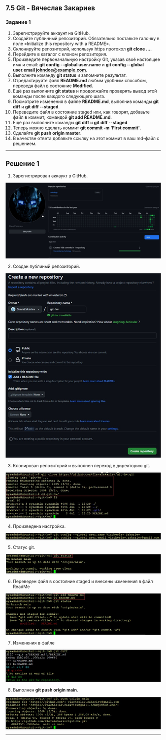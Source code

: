 
## 7.5 Git - Вячеслав Закариев

### Задание 1

1. Зарегистрируйте аккаунт на GitHub.
2. Создайте публичный репозиторий. Обязательно поставьте галочку в поле «Initialize this repository with a README».
3. Склонируйте репозиторий, используя https протокол **git clone ....**
4. Перейдите в каталог с клоном репозитория.
5. Произведите первоначальную настройку Git, указав своё настоящее имя и email: **git config --global user.name** и **git config --global user.email johndoe@example.com**.
6. Выполните команду **git status** и запомните результат.
7. Отредактируйте файл **README.md** любым удобным способом, переведя файл в состояние **Modified**.
8. Ещё раз выполните **git status** и продолжайте проверять вывод этой команды после каждого следующего шага.
9. Посмотрите изменения в файле **README.md**, выполнив команды **git diff** и **git diff --staged**.
10. Переведите файл в состояние staged или, как говорят, добавьте файл в коммит, командой **git add README.md**.
11. Ещё раз выполните команды **git diff** и **git diff --staged**.
12. Теперь можно сделать коммит **git commit -m 'First commit'**.
13. Сделайте **git push origin master**.
14. В качестве ответа добавьте ссылку на этот коммит в ваш md-файл с решением.

---

## Решение 1

1. Зарегистрирован аккаукт в GitHub.

![account](https://github.com/SlavaZakariev/netology/blob/c22ce3ca6b7e6f3283bf17a9d019e1457ba34e41/ci-cd/7.5_git/resources/git_1.1.jpg)

2. Создан публиный репозиторий.

![create](https://github.com/SlavaZakariev/netology/blob/c22ce3ca6b7e6f3283bf17a9d019e1457ba34e41/ci-cd/7.5_git/resources/git_1.2.jpg)

3. Клонирован репозиторий и выполнен переход в директорию git.

![clone](https://github.com/SlavaZakariev/netology/blob/ac4e45162ec152db07b4591b1cfb6956127f35eb/ci-cd/7.5_git/resources/git_1.3.jpg)

4. Произведена настройка.

![name](https://github.com/SlavaZakariev/netology/blob/ac4e45162ec152db07b4591b1cfb6956127f35eb/ci-cd/7.5_git/resources/git_1.4.jpg)

5. Статус git.

![status](https://github.com/SlavaZakariev/netology/blob/ac4e45162ec152db07b4591b1cfb6956127f35eb/ci-cd/7.5_git/resources/git_1.5.jpg)

6. Переведен файл в состояние staged и внесены изменения в файл ReadMe

![staged](https://github.com/SlavaZakariev/netology/blob/e3b461ffda9498a10d4861e9c1c452b784a6f28a/ci-cd/7.5_git/resources/git_1.6.jpg)

7. Изменения в файле

![diff](https://github.com/SlavaZakariev/netology/blob/e3b461ffda9498a10d4861e9c1c452b784a6f28a/ci-cd/7.5_git/resources/git_1.7.jpg)

8. Выполнен **git push origin main**.

![push](https://github.com/SlavaZakariev/netology/blob/6731b19cdaf56330cad08b66396fc6d8ec0d69c9/ci-cd/7.5_git/resources/git_1.8.jpg)

---
